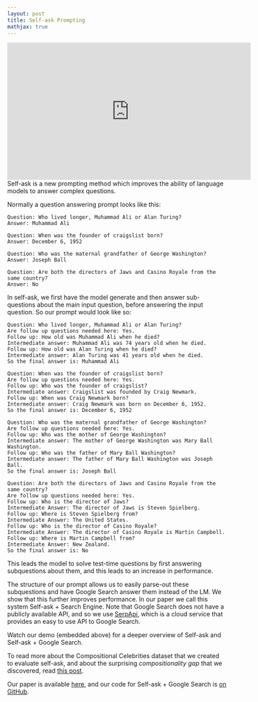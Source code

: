 ```yaml
---
layout: post
title: Self-ask Prompting
mathjax: true
---
```

<iframe width="560" height="315" display=block src="https://www.youtube.com/embed/eXrNVnmxxAo" frameborder="0" allow="accelerometer; autoplay; encrypted-media; gyroscope; picture-in-picture" allowfullscreen></iframe>
<br>
Self-ask is a new prompting method which improves the ability of language models to answer complex questions. 

Normally a question answering prompt looks like this:

```
Question: Who lived longer, Muhammad Ali or Alan Turing?
Answer: Muhammad Ali 

Question: When was the founder of craigslist born?
Answer: December 6, 1952

Question: Who was the maternal grandfather of George Washington?
Answer: Joseph Ball 

Question: Are both the directors of Jaws and Casino Royale from the same country? 
Answer: No
```

In self-ask, we first have the model generate and then answer sub-questions about the main input question, before answering the input question. So our prompt would look like so:

```
Question: Who lived longer, Muhammad Ali or Alan Turing?
Are follow up questions needed here: Yes.
Follow up: How old was Muhammad Ali when he died?
Intermediate answer: Muhammad Ali was 74 years old when he died.
Follow up: How old was Alan Turing when he died?
Intermediate answer: Alan Turing was 41 years old when he died.
So the final answer is: Muhammad Ali 

Question: When was the founder of craigslist born?
Are follow up questions needed here: Yes.
Follow up: Who was the founder of craigslist?
Intermediate answer: Craigslist was founded by Craig Newmark.
Follow up: When was Craig Newmark born?
Intermediate answer: Craig Newmark was born on December 6, 1952.
So the final answer is: December 6, 1952

Question: Who was the maternal grandfather of George Washington?
Are follow up questions needed here: Yes.
Follow up: Who was the mother of George Washington?
Intermediate answer: The mother of George Washington was Mary Ball Washington.
Follow up: Who was the father of Mary Ball Washington?
Intermediate answer: The father of Mary Ball Washington was Joseph Ball.
So the final answer is: Joseph Ball 

Question: Are both the directors of Jaws and Casino Royale from the same country? 
Are follow up questions needed here: Yes. 
Follow up: Who is the director of Jaws? 
Intermediate Answer: The director of Jaws is Steven Spielberg. 
Follow up: Where is Steven Spielberg from? 
Intermediate Answer: The United States. 
Follow up: Who is the director of Casino Royale? 
Intermediate Answer: The director of Casino Royale is Martin Campbell. 
Follow up: Where is Martin Campbell from? 
Intermediate Answer: New Zealand. 
So the final answer is: No
```

This leads the model to solve test-time questions by first answering subquestions about them, and this leads to an increase in performance. 

The structure of our prompt allows us to easily parse-out these subquestions and have Google Search answer them instead of the LM. We show that this further improves performance.
In our paper we call this system Self-ask + Search Engine. 
Note that Google Search does not have a publicly available API, and so we use [SerpApi](https://serpapi.com/), which is a cloud service that provides an easy to use API to Google Search. 

Watch our demo (embedded above) for a deeper overview of Self-ask and Self-ask + Google Search. 

To read more about the Compositional Celebrities dataset that we created to evaluate self-ask, and about the surprising *compositionality gap* that we discovered, read [this post](https://ofir.io/The-compositionality-gap-and-compositional-celebrities/).

Our paper is available [here](https://arxiv.org/abs/2210.03350), and our code for Self-ask + Google Search is [on GitHub](https://github.com/ofirpress/self-ask/blob/main/self-ask_plus_search-engine_demo.ipynb). 
